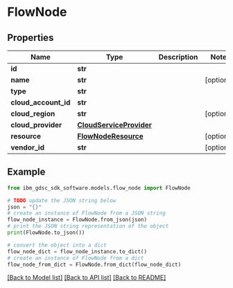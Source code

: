 # FlowNode


## Properties

Name | Type | Description | Notes
------------ | ------------- | ------------- | -------------
**id** | **str** |  | 
**name** | **str** |  | [optional] 
**type** | **str** |  | 
**cloud_account_id** | **str** |  | 
**cloud_region** | **str** |  | [optional] 
**cloud_provider** | [**CloudServiceProvider**](CloudServiceProvider.md) |  | 
**resource** | [**FlowNodeResource**](FlowNodeResource.md) |  | [optional] 
**vendor_id** | **str** |  | [optional] 

## Example

```python
from ibm_gdsc_sdk_software.models.flow_node import FlowNode

# TODO update the JSON string below
json = "{}"
# create an instance of FlowNode from a JSON string
flow_node_instance = FlowNode.from_json(json)
# print the JSON string representation of the object
print(FlowNode.to_json())

# convert the object into a dict
flow_node_dict = flow_node_instance.to_dict()
# create an instance of FlowNode from a dict
flow_node_from_dict = FlowNode.from_dict(flow_node_dict)
```
[[Back to Model list]](../README.md#documentation-for-models) [[Back to API list]](../README.md#documentation-for-api-endpoints) [[Back to README]](../README.md)


